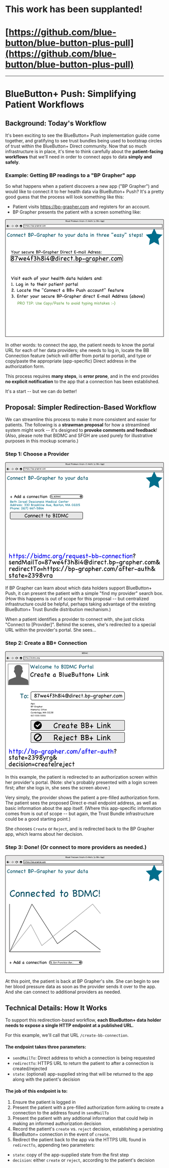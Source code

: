 # This work has been supplanted!
# [https://github.com/blue-button/blue-button-plus-pull](https://github.com/blue-button/blue-button-plus-pull)

---

# BlueButton+ Push: Simplifying Patient Workflows

## Background: Today's Workflow

It's been exciting to see the BlueButton+ Push implementation guide come
together, and gratifying to see trust bundles being used to bootstrap circles
of trust within the BlueButton+ Direct community.  Now that so much
infrastructure is in place, it's time to think carefully about the
**patient-facing workflows** that we'll need in order to connect apps to data
**simply and safely**.

### Example:  Getting BP readings to a "BP Grapher" app
So what happens when a patient discovers a new app ("BP Grapher") and would like
to connect it to her health data via BlueButton+ Push?  It's a pretty good guess
that the process will look something like this:

* Patient visits https://bp-grapher.com and registers for an account.
* BP Grapher presents the patient with a screen something like:

![Current BB+ Push Workflow](mockup/01-current-workflow.png)

In other words: to connect the app, the patient needs to know the portal URL 
for each of her data providers; she needs to log in, locate the BB Connection
feature (which will differ from portal to portal), and type or copy/paste
the appropriate (app-specific) Direct address in the authorization form.

This process requires **many steps**, is **error prone**, and in the end provides
**no explicit notification** to the app that a connection has been established. 

It's a start -- but we can do better!

## Proposal: Simpler Redirection-Based Workflow
We can streamline this process to make it more consistent and easier for
patients.  The following is a **strawman proposal** for how a streamlined system
might work -- it's designed to **provoke comments and feedback**!  (Also, please
note that BIDMC and SFGH are used purely for illustrative purposes in this
mockup scenario.)


### Step 1: Choose a Provider

![Proposed Workflow Step 1: Choose a Provider](mockup/02-improved-workflow.png)

If BP Grapher can learn about which data holders support BlueButton+ Push,
it can present the patient with a simple "find my provider" search box. 
(How this happens is out of scope for this proposal -- but centralized
infrastructure could be helpful, perhaps taking advantage of the existing
BlueButton+ Trust Bundle distribution mechanism.)

When a patient identifies a provider to connect with, she just clicks 
"Connect to [Provider]".  Behind the scenes, she's redirected to a special
URL within the provider's portal.  She sees...

### Step 2: Create a BB+ Connection

![Proposed Workflow Step 2: Create a BB+ Connection](mockup/03-improved-workflow.png)

In this example, the patient is redirected to an authorization screen within
her provider's portal.  (Note: she's probably presented with a login screen
first; after she logs in, she sees the screen above.)  

Very simply, the provider shows the patient a pre-filled authorization form.
The patient sees the proposed Direct e-mail endpoint address, as well as basic
information about the app itself. (Where this app-specific information
comes from is out of scope -- but again, the Trust Bundle infrastructure could
be a good starting point.) 

She chooses `Create` or `Reject`, and is redirected back to the BP Grapher app,
which learns about her decision.  

### Step 3: Done!  (Or connect to more providers as needed.)

![Proposed Workflow Step 2: Create a BB+ Connection](mockup/04-improved-workflow.png)

At this point, the patient is back at BP Grapher's site.  She can begin to see
her blood pressure data as soon as the provider sends it over to the app.  And
she can connect to additional providers as needed.


## Technical Details: How It Works
To support this redirection-based workflow, **each BlueButton+ data holder needs
to expose a single HTTP endpoint at a published URL.**

For this example, we'll call that URL `/create-bb-connection`.  

#### The endpoint takes three parameters:

 * `sendMailTo`: Direct address to which a connection is being requested
 * `redirectTo`: HTTPS URL to return the patient to after a connection is created/rejected
 * `state`:  (optional) app-supplied string that will be returned to the app along with the patient's decision

#### The job of this endpoint is to:

1.  Ensure the patient is logged in
2.  Present the patient with a pre-filled authorization form asking to create a connection to the address found in `sendMailTo`
3.  Present the patient with any addtional information that could help in making an informed authorization decision
4.  Record the patient's `create` vs. `reject` decision, establishing a persisting BlueButton+ connection in the event of `create`.
5.  Redirect the patient back to the app via the HTTPS URL found in `redirectTo`, appending two parameters:

 * `state`: copy of the app-supplied state from the first step
 * `decision`: either `create` or `reject`, according to the patient's decision

